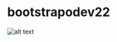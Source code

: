 # bootstrapodev22

![alt text](https://user-images.githubusercontent.com/48656439/168494388-5a9e8cab-67be-4d1a-bed8-f21729e3ac4d.PNG)

